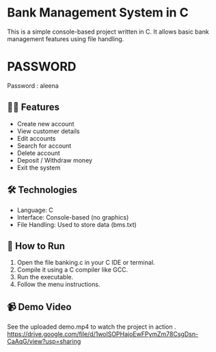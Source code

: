# Bank Management System in C

This is a simple console-based project written in C. It allows basic bank management features using file handling.
# PASSWORD
Password : aleena

## 👨‍💻 Features

- Create new account
- View customer details
- Edit accounts
- Search for account
- Delete account
- Deposit / Withdraw money
- Exit the system

## 🛠 Technologies

- Language: C
- Interface: Console-based (no graphics)
- File Handling: Used to store data (bms.txt)

## 🚀 How to Run

1. Open the file banking.c in your C IDE or terminal.
2. Compile it using a C compiler like GCC.
3. Run the executable.
4. Follow the menu instructions.

## 📹 Demo Video

See the uploaded demo.mp4 to watch the project in action .
https://drive.google.com/file/d/1wolSOPHajoEwFPymZm78CsgDsn-CaAqG/view?usp=sharing

